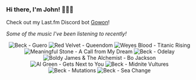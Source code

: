 ### Hi there, I'm John! 🏄🏻‍♂️

Check out my Last.fm Discord bot [Gowon](http://gowon.ca)!

_Some of the music I've been listening to recently!_


<!-- lastfm -->
<p align="center"><img src="https://lastfm.freetls.fastly.net/i/u/64s/365d37ea533ea43d217137b7ba52b75a.png" title="Beck - Guero"> <img src="https://lastfm.freetls.fastly.net/i/u/64s/edd159f171e5610ff24f5109f4ce4e60.png" title="Red Velvet - Queendom"> <img src="https://lastfm.freetls.fastly.net/i/u/64s/463b22f2004e52c747f0ca1607860e5f.png" title="Weyes Blood - Titanic Rising"> <img src="https://lastfm.freetls.fastly.net/i/u/64s/6667663eab3f393298e64bbeb60ba155.jpg" title="Meaningful Stone - A Call from My Dream"> <img src="https://lastfm.freetls.fastly.net/i/u/64s/8381e54db1d4b669bb6baedc68180503.jpg" title="Beck - Odelay"> <img src="https://lastfm.freetls.fastly.net/i/u/64s/3c1e635245bec7dfe92199e108135908.jpg" title="Boldy James & The Alchemist - Bo Jackson"> <img src="https://lastfm.freetls.fastly.net/i/u/64s/890172ce7346de6729e25ea43d40f2d0.jpg" title="Al Green - Gets Next to You"> <img src="https://lastfm.freetls.fastly.net/i/u/64s/52fc8522a39b85eba1799cd85ca0e934.jpg" title="Beck - Midnite Vultures"> <img src="https://lastfm.freetls.fastly.net/i/u/64s/c570f7994ed047ae8be066a1a3bcf2ed.png" title="Beck - Mutations"> <img src="https://lastfm.freetls.fastly.net/i/u/64s/616f430a08354b4f94bc6c949950a3e7.jpg" title="Beck - Sea Change"> </p>
